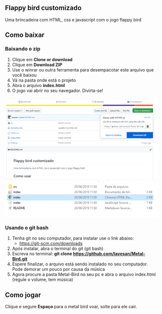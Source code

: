 ## Flappy bird customizado

Uma brincadeira com HTML, css e javascript com o jogo flappy bird

## Como baixar

### Baixando o zip

1. Clique em **Clone or download** 
2. Clique em **Download ZIP**
3. Use o winrar ou outra ferramenta para desempacotar este arquivo que você baixou
4. Vá na pasta onde está o projeto
5. Abra o arquivo **index.html**
6. O jogo vai abrir no seu navegador. Divirta-se!

![Imagem mostrando download do zip](./src/metal-bird-screen-shot.png)
![Imagem mostrando o index.html](./src/index.html-image.png)

### Usando o git bash

1. Tenha git no seu computador, para instalar use o link abaixo:
    * https://git-scm.com/downloads
2. Após instalar, abra o terminal do git (git bash)
3. Escreva no terminal: **git clone https://github.com/lavesan/Metal-Bird.git**
4. Espere finalizar, o arquivo está sendo instalado no seu computador. Pode demorar um pouco por causa da música
5. Agora procure a pasta Metal-Bird no seu pc e abra o arquivo index.html (regule o volume, tem música)

## Como jogar

Clique e segure **Espaço** para o metal bird voar, solte para ele cair.
